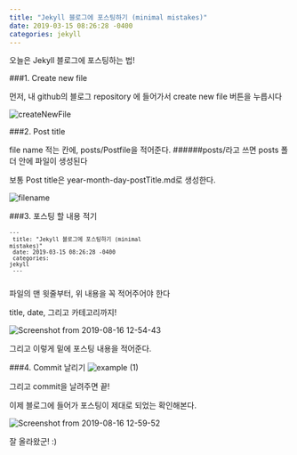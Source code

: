```yaml
---
title: "Jekyll 블로그에 포스팅하기 (minimal mistakes)"
date: 2019-03-15 08:26:28 -0400
categories: jekyll
---
```





오늘은 Jekyll 블로그에 포스팅하는 법!

###1. Create new file

먼저, 내 github의 블로그 repository 에 들어가서 create new file 버튼을 누릅시다

![createNewFile](https://user-images.githubusercontent.com/49894861/63139203-66ebfa80-c018-11e9-93e2-e03fed13b446.png)


###2. Post title

file name 적는 칸에, posts/Postfile을 적어준다.
######posts/라고 쓰면 posts 폴더 안에 파일이 생성된다 

보통 Post title은 year-month-day-postTitle.md로 생성한다.

![filename](https://user-images.githubusercontent.com/49894861/63139414-3a84ae00-c019-11e9-9e05-37f9a9221ab7.png)


###3. 포스팅 할 내용 적기

<code><small>---<br/>
title: "Jekyll 블로그에 포스팅하기 (minimal mistakes)"<br/>
date: 2019-03-15 08:26:28 -0400<br/>
categories: jekyll<br/>
---<br/>
</small></code>


파일의 맨 윗줄부터, 위 내용을 꼭 적어주어야 한다 

title, date, 그리고 카테고리까지!

![Screenshot from 2019-08-16 12-54-43](https://user-images.githubusercontent.com/49894861/63142533-22b32700-c025-11e9-94b8-592a04b49cc7.png)

그리고 이렇게 밑에 포스팅 내용을 적어준다.

###4. Commit 날리기
![example (1)](https://user-images.githubusercontent.com/49894861/63142587-57bf7980-c025-11e9-8b0d-19cbe9310096.png)

그리고 commit을 날려주면 끝!



이제 블로그에 들어가 포스팅이 제대로 되었는 확인해본다. 

![Screenshot from 2019-08-16 12-59-52](https://user-images.githubusercontent.com/49894861/63142701-c997c300-c025-11e9-891b-403fb31dc9e4.png)


잘 올라왔군! :)






